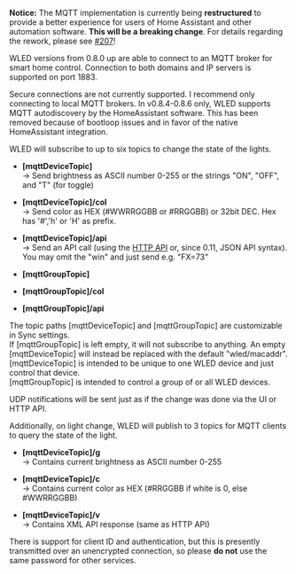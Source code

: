 **Notice:** The MQTT implementation is currently being **restructured** to provide a better experience for users of Home Assistant and other automation software. **This will be a breaking change**. For details regarding the rework, please see [#207](https://github.com/Aircoookie/WLED/issues/207)!

WLED versions from 0.8.0 up are able to connect to an MQTT broker for smart home control.
Connection to both domains and IP servers is supported on port 1883.

Secure connections are not currently supported. I recommend only connecting to local MQTT brokers.
In v0.8.4-0.8.6 only, WLED supports MQTT autodiscovery by the HomeAssistant software. This has been removed because of bootloop issues and in favor of the native HomeAssistant integration.

WLED will subscribe to up to six topics to change the state of the lights.

- **[mqttDeviceTopic]**\
  -> Send brightness as ASCII number 0-255 or the strings "ON", "OFF", and "T" (for toggle)
- **[mqttDeviceTopic]/col**\
  -> Send color as HEX (#WWRRGGBB or #RRGGBB) or 32bit DEC. Hex has '#','h' or 'H' as prefix.
- **[mqttDeviceTopic]/api**\
  -> Send an API call (using the [HTTP API](https://github.com/Aircoookie/WLED/wiki/HTTP-request-API) or, since 0.11, JSON API syntax). You may omit the "win" and just send e.g. "FX=73"

- **[mqttGroupTopic]**  
- **[mqttGroupTopic]/col**  
- **[mqttGroupTopic]/api**

The topic paths [mqttDeviceTopic] and [mqttGroupTopic] are customizable in Sync settings.  
If [mqttGroupTopic] is left empty, it will not subscribe to anything. An empty [mqttDeviceTopic] will instead be replaced with the default "wled/macaddr".  
[mqttDeviceTopic] is intended to be unique to one WLED device and just control that device.  
[mqttGroupTopic] is intended to control a group of or all WLED devices. 

UDP notifications will be sent just as if the change was done via the UI or HTTP API.

Additionally, on light change, WLED will publish to 3 topics for MQTT clients to query the state of the light.

- **[mqttDeviceTopic]/g**\
  -> Contains current brightness as ASCII number 0-255

- **[mqttDeviceTopic]/c**\
  -> Contains current color as HEX (#RRGGBB if white is 0, else #WWRRGGBB)

- **[mqttDeviceTopic]/v**\
  -> Contains XML API response (same as HTTP API)

There is support for client ID and authentication, but this is presently transmitted over an unencrypted connection, so please **do not** use the same password for other services.
